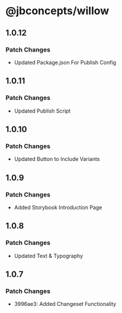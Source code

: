 # @jbconcepts/willow

## 1.0.12

### Patch Changes

- Updated Package.json For Publish Config

## 1.0.11

### Patch Changes

- Updated Publish Script

## 1.0.10

### Patch Changes

- Updated Button to Include Variants

## 1.0.9

### Patch Changes

- Added Storybook Introduction Page

## 1.0.8

### Patch Changes

- Updated Text & Typography

## 1.0.7

### Patch Changes

- 3996ae3: Added Changeset Functionality
